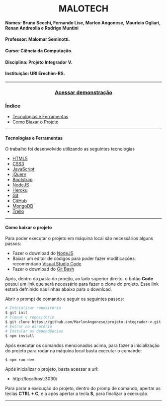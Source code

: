<h1 align="center">
MALOTECH
</h1>

#### Nomes: Bruno Secchi, Fernando Lise, Marlon Angonese, Maurício Ogliari, Renan Andreolla e Rodrigo Muntini
#### Professor: Malomar Seminotti.
#### Curso: Ciência da Computação.
#### Disciplina: Projeto Integrador V.
#### Instituição: URI Erechim-RS.
---
<h3 align="center">
    <a href="https://projeto-integrador-v.herokuapp.com/home"> Acessar demonstração
    </a>
</h3>

### Índice
- [Tecnologias e Ferramentas](#tecnologias-utilizadas)
- [Como Biaxar o Projeto](#como-baixar-o-projeto)
---

 #### Tecnologias e Ferramentas
 O trabalho foi desenvolvido utilizando as seguintes tecnologias

 - [HTML5](https://html.com/)
 - [CSS3](https://developer.mozilla.org/pt-BR/docs/Web/CSS)
 - [JavaScript](https://www.javascript.com/)
 - [jQuery](https://jquery.com/)
 - [Bootstrap](https://getbootstrap.com/)
 - [NodeJS](https://nodejs.org/en/download/)
 - [Heroku](https://www.heroku.com/)
 - [Git](https://git-scm.com/)
 - [GitHub](https://github.com/)
 - [MongoDB](https://www.mongodb.com/)
 - [Trello](https://trello.com/)

 ---

 #### Como baixar o projeto
Para poder executar o projeto em máquina local são necessários alguns passos:
- Fazer o download do [NodeJS](https://nodejs.org/en/download/)
- Baixar um editor de códigos para poder fazer modificações: recomendado [Visual Studio Code](https://code.visualstudio.com/download)
- Fazer o download do [Git Bash](https://git-scm.com/downloads)

Após, dentro da pasta do proejto, ao lado superior direito, o botão **Code** possui um link que será necessário para fazer o clone do projeto. Esse link estará defninido nas linhas abaixo para o download.

Abrir o prompt de comando e seguir os seguintes passos:

 ```bash
 # Inicializar repositório
 $ git init
 # Clonar o repositório
 $ git clone https://github.com/MarlonAngonese/projeto-integrador-v.git
# Entrar no diretório
# Instalar as dependências
 $ npm install
 ```

Após executar os comandos mencionados acima, para fazer a inicialização do projeto para rodar na máquina local basta executar o comando: 

```bash
$ npm run dev
```
Após inicializar o projeto, basta acessar a url: 
- http://localhost:3030/

Para parar a execução do projeto, dentro do promp de comando, apertar as teclas **CTRL + C**, e a após apertar a tecla **S**, para finalizar a execução.

---
